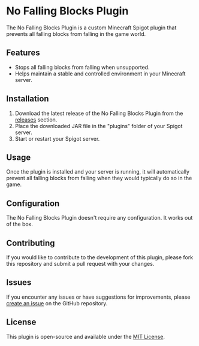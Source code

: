 # No Falling Blocks Plugin

The No Falling Blocks Plugin is a custom Minecraft Spigot plugin that prevents all falling blocks from falling in the game world.

## Features

- Stops all falling blocks from falling when unsupported.
- Helps maintain a stable and controlled environment in your Minecraft server.

## Installation

1. Download the latest release of the No Falling Blocks Plugin from the [releases](https://github.com/LianJordaan/NoFallingBlocks-Plugin/releases) section.
2. Place the downloaded JAR file in the "plugins" folder of your Spigot server.
3. Start or restart your Spigot server.

## Usage

Once the plugin is installed and your server is running, it will automatically prevent all falling blocks from falling when they would typically do so in the game.

## Configuration

The No Falling Blocks Plugin doesn't require any configuration. It works out of the box.

## Contributing

If you would like to contribute to the development of this plugin, please fork this repository and submit a pull request with your changes.

## Issues

If you encounter any issues or have suggestions for improvements, please [create an issue](https://github.com/yourusername/NoFallingBlocks-Plugin/issues) on the GitHub repository.

## License

This plugin is open-source and available under the [MIT License](LICENSE).
